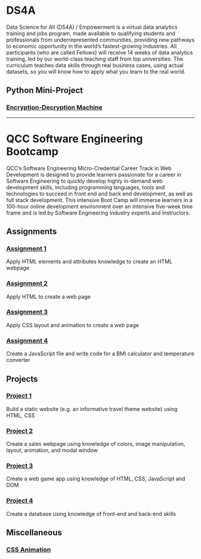 # DS4A
Data Science for All (DS4A) / Empowerment is a virtual data analytics training and jobs program, made available to qualifying students and professionals from underrepresented communities, providing new pathways to economic opportunity in the world’s fastest-growing industries. All participants (who are called Fellows) will receive 14 weeks of data analytics training, led by our world-class teaching staff from top universities. The curriculum teaches data skills through real business cases, using actual datasets, so you will know how to apply what you learn to the real world.

## Python Mini-Project
### [Encryption-Decryption Machine](https://gist.github.com/perkinsgianni/2edd65f0a164d655068bf0783f013471)

-------

# QCC Software Engineering Bootcamp
QCC’s Software Engineering Micro-Credential Career Track in Web Development is designed to provide learners passionate for a career in Software Engineering to quickly develop highly in-demand web development skills, including programming languages, tools and technologies to succeed in front end and back end development, as well as full stack development. This intensive Boot Camp will immerse learners in a 100-hour online development environment over an intensive five-week time frame and is led by Software Engineering Industry experts and Instructors.

## Assignments

### [Assignment 1](https://perkinsgianni.github.io/Assignment1.html)
Apply HTML elements and attributes knowledge to create an HTML webpage

### [Assignment 2](https://perkinsgianni.github.io/Assignment2.html)
Apply HTML to create a web page

### [Assignment 3](https://perkinsgianni.github.io/Assignment3.html)
Apply CSS layout and animation to create a web page

### [Assignment 4](https://perkinsgianni.github.io/Assignment4.html)
Create a JavaScript file and write code for a BMI calculator and temperature converter

## Projects

### [Project 1](https://perkinsgianni.github.io/Project1/)
Build a static website (e.g. an informative travel theme website) using HTML, CSS

### [Project 2](https://perkinsgianni.github.io/Project2/SalesWebpage.html)
Create a sales webpage using knowledge of colors, image manipulation, layout, animation, and modal window

### [Project 3](https://perkinsgianni.github.io/Project3/project3.html)
Create a web game app using knowledge of HTML, CSS, JavaScript and DOM

### [Project 4](https://perkinsgianni.github.io/FinalProject/BlackDatabase.html)
Create a database using knowledge of front-end and back-end skills

## Miscellaneous

### [CSS Animation](https://perkinsgianni.github.io/CSSanimation.html)
